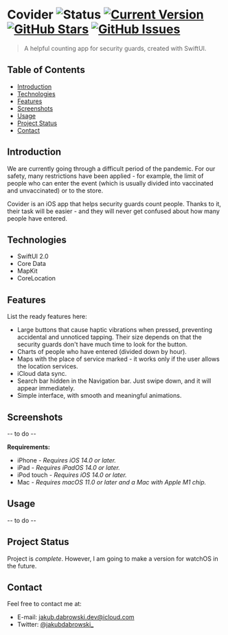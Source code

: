 # Covider ![Status](https://img.shields.io/static/v1?label=status&message=complete&color=brightgreen) [![Current Version](https://img.shields.io/badge/version-1.0-green.svg)](https://github.com/gph4ppy/covider) [![GitHub Stars](https://img.shields.io/github/stars/gph4ppy/covider.svg)](https://github.com/gph4ppy/Covider/stargazers) [![GitHub Issues](https://img.shields.io/github/issues/gph4ppy/covider.svg)](https://github.com/gph4ppy/covider/issues)
> A helpful counting app for security guards, created with SwiftUI.

## Table of Contents
* [Introduction](#introduction)
* [Technologies](#technologies)
* [Features](#features)
* [Screenshots](#screenshots)
* [Usage](#usage)
* [Project Status](#project-status)
* [Contact](#contact)

<!--- [Download](#download) << below screnshots --->

## Introduction
We are currently going through a difficult period of the pandemic. For our safety, many restrictions have been applied - for example, the limit of people who can enter the event (which is usually divided into vaccinated and unvaccinated) or to the store.

Covider is an iOS app that helps security guards count people. Thanks to it, their task will be easier - and they will never get confused about how many people have entered.

## Technologies
- SwiftUI 2.0
- Core Data
- MapKit
- CoreLocation

## Features
List the ready features here:
- Large buttons that cause haptic vibrations when pressed, preventing accidental and unnoticed tapping. Their size depends on that the security guards don't have much time to look for the button.
- Charts of people who have entered (divided down by hour).
- Maps with the place of service marked - it works only if the user allows the location services.
- iCloud data sync.
- Search bar hidden in the Navigation bar. Just swipe down, and it will appear immediately.
- Simple interface, with smooth and meaningful animations.

## Screenshots
-- to do -- 

<!---- TO DO
## Download
Covider is available for free on the AppStore - you can try it out yourself. To download it, click on the button below.

<p align="center">
  <a href="">
    <img alt="Download on the App Store" title="App Store" src="https://developer.apple.com/assets/elements/badges/download-on-the-app-store.svg" width="200">
  </a>
</p>
------>

**Requirements:**
- iPhone - _Requires iOS 14.0 or later._
- iPad - _Requires iPadOS 14.0 or later._
- iPod touch - _Requires iOS 14.0 or later._
- Mac - _Requires macOS 11.0 or later and a Mac with Apple M1 chip._

## Usage
-- to do --

## Project Status
Project is _complete_. However, I am going to make a version for watchOS in the future.

## Contact
Feel free to contact me at:
- E-mail: jakub.dabrowski.dev@icloud.com
- Twitter: [@jakubdabrowski_](https://twitter.com/jakubdabrowski_)
